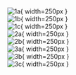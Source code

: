 \
![1a](/home/lautarob/Documents/Facultad/año2/SistOp/final/pdfs/F2/1a.png){ width=250px }
\
![1b](/home/lautarob/Documents/Facultad/año2/SistOp/final/pdfs/F2/1b.png){ width=250px }
\
![1c](/home/lautarob/Documents/Facultad/año2/SistOp/final/pdfs/F2/1c.png){ width=250px }
\
![2a](/home/lautarob/Documents/Facultad/año2/SistOp/final/pdfs/F2/2a.png){ width=250px }
\
![2b](/home/lautarob/Documents/Facultad/año2/SistOp/final/pdfs/F2/2b.png){ width=250px }
\
![3a](/home/lautarob/Documents/Facultad/año2/SistOp/final/pdfs/F2/3a.png){ width=250px }
\
![3b](/home/lautarob/Documents/Facultad/año2/SistOp/final/pdfs/F2/3b.png){ width=250px }
\
![3c](/home/lautarob/Documents/Facultad/año2/SistOp/final/pdfs/F2/3c.png){ width=250px }